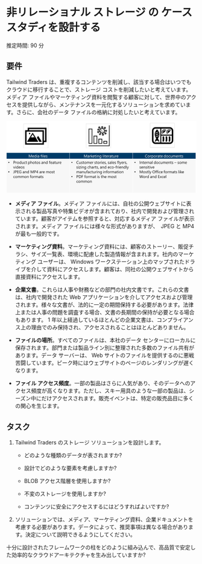 ﻿---
casestudy:
    title: '非リレーショナル ストレージ ソリューションの設計'
    module: 'モジュール 3: 非リレーショナル ストレージ ソリューションの設計'
---
# 非リレーショナル ストレージ の ケース スタディを設計する

推定時間: 90 分

## 要件

Tailwind Traders は、重複するコンテンツを削減し、該当する場合はいつでもクラウドに移行することで、ストレージ コストを削減したいと考えています。メディア ファイルやマーケティング資料を閲覧する顧客に対して、世界中のアクセスを提供しながら、メンテナンスを一元化するソリューションを求めています。さらに、会社のデータ ファイルの格納に対処したいと考えています。 

![非リレーショナル ストレージ アーキテクチャ](media/Nonrelational%20storage.png)

 

* **メディア ファイル**。メディア ファイルには、自社の公開ウェブサイトに表示される製品写真や特集ビデオが含まれており、社内で開発および管理されています。顧客がアイテムを参照すると、対応するメディア ファイルが表示されます。メディア ファイルには様々な形式がありますが、　JPEG と MP4 が最も一般的です。 

* **マーケティング資料**。マーケティング資料には、顧客のストーリー、販促チラシ、サイズ一覧表、環境に配慮した製造情報が含まれます。社内のマーケティング ユーザーは、 Windows ワークステーション上のマップされたドライブを介して資料にアクセスします。顧客は、同社の公開ウェブサイトから直接資料にアクセスします。

* **企業文書**。これらは人事や財務などの部門の社内文書です。これらの文書は、社内で開発された Web アプリケーションを介してアクセスおよび管理されます。様々な文書が、法的に一定の期間保持する必要があります。法律上または人事の問題を調査する場合、文書の長期間の保持が必要となる場合もあります。  1 年以上経過しているほとんどの企業文書は、コンプライアンス上の理由でのみ保持され、アクセスされることはほとんどありません。

* **ファイルの場所**。すべてのファイルは、本社のデータ センターにローカルに保存されます。部門または製品ライン別に整理された多数のファイル共有があります。データ サーバーは、 Web サイトのファイルを提供するのに悪戦苦闘しています。ピーク時にはウェブサイトのページのレンダリングが遅くなります。 

* **ファイル アクセス頻度**。一部の製品はさらに人気があり、そのデータへのアクセス頻度が高くなります。ただし、スキー用具のような一部の製品は、シーズン中にだけアクセスされます。販売イベントは、特定の販売品目に多くの関心を生じます。 

## タスク

1. Tailwind Traders のストレージ ソリューションを設計します。 

      * どのような種類のデータが表されますか? 

      * 設計でどのような要素を考慮しますか?

      * BLOB アクセス階層を使用しますか?

      * 不変のストレージを使用しますか?

      * コンテンツに安全にアクセスするにはどうすればよいですか?

2.  ソリューションでは、メディア、マーケティング資料、企業ドキュメントを考慮する必要があります。データによって、推奨事項は異なる場合があります。決定について説明できるようにしてください。 

十分に設計されたフレームワークの柱をどのように組み込んで、高品質で安定した効率的なクラウドアーキテクチャを生み出していますか?
